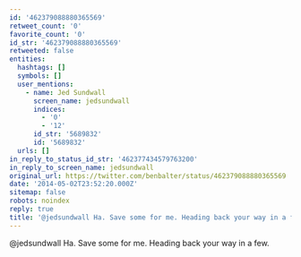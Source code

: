 ```yaml
---
id: '462379088880365569'
retweet_count: '0'
favorite_count: '0'
id_str: '462379088880365569'
retweeted: false
entities:
  hashtags: []
  symbols: []
  user_mentions:
    - name: Jed Sundwall
      screen_name: jedsundwall
      indices:
        - '0'
        - '12'
      id_str: '5689832'
      id: '5689832'
  urls: []
in_reply_to_status_id_str: '462377434579763200'
in_reply_to_screen_name: jedsundwall
original_url: https://twitter.com/benbalter/status/462379088880365569
date: '2014-05-02T23:52:20.000Z'
sitemap: false
robots: noindex
reply: true
title: '@jedsundwall Ha. Save some for me. Heading back your way in a few.'
---
```


@jedsundwall Ha. Save some for me. Heading back your way in a few.